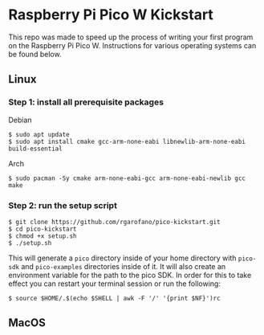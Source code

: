 # Raspberry Pi Pico W Kickstart
This repo was made to speed up the process of writing your first program on the Raspberry Pi Pico W. Instructions for various operating systems can be found below.

## Linux
### Step 1: install all prerequisite packages
Debian
```
$ sudo apt update
$ sudo apt install cmake gcc-arm-none-eabi libnewlib-arm-none-eabi build-essential
```
Arch
```
$ sudo pacman -Sy cmake arm-none-eabi-gcc arm-none-eabi-newlib gcc make
```
### Step 2: run the setup script
```
$ git clone https://github.com/rgarofano/pico-kickstart.git
$ cd pico-kickstart
$ chmod +x setup.sh
$ ./setup.sh
```
This will generate a `pico` directory inside of your home directory with `pico-sdk` and `pico-examples` directories inside of it. It will also create an environment variable for the path to the pico SDK. In order for this to take effect you can restart your terminal session or run the following:
```
$ source $HOME/.$(echo $SHELL | awk -F '/' '{print $NF}')rc
```
## MacOS
